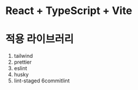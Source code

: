 # React + TypeScript + Vite

# 적용 라이브러리
1. tailwind
2. prettier
3. eslint
4. husky
5. lint-staged
6commitlint
